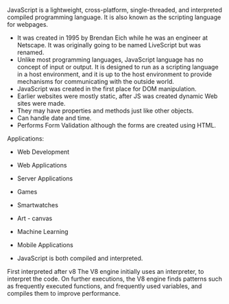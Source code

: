 JavaScript is a lightweight, cross-platform, single-threaded, and interpreted compiled programming language.
It is also known as the scripting language for webpages.

- It was created in 1995 by Brendan Eich while he was an engineer at Netscape. It was originally going to be named LiveScript but was renamed.    
- Unlike most programming languages, JavaScript language has no concept of input or output. It is designed to run as a scripting language in a host environment, and it is up to the host environment to provide mechanisms for communicating with the outside world.
- JavaScript was created in the first place for DOM manipulation.
- Earlier websites were mostly static, after JS was created dynamic Web sites were made.
- They may have properties and methods just like other objects.
- Can handle date and time.
- Performs Form Validation although the forms are created using HTML.



Applications:
- Web Development
- Web Applications
- Server Applications
- Games
- Smartwatches
- Art - canvas
- Machine Learning
- Mobile Applications





- JavaScript is both compiled and interpreted. 


First interpreted
 after v8 
 The V8 engine initially uses an interpreter, to interpret the code.
 On further executions, the V8 engine finds patterns such as frequently executed functions, and frequently used variables, and compiles them to improve performance.




 